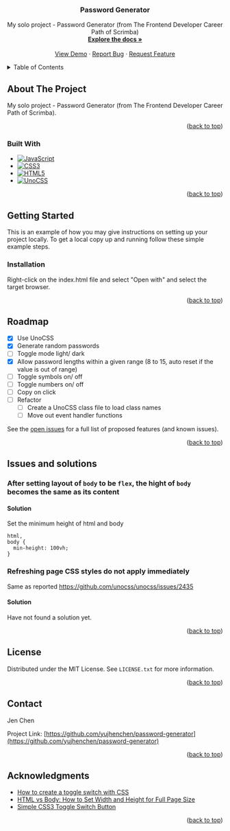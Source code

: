 <a name="readme-top"></a>

<!-- PROJECT SHIELDS -->
<!--
*** I'm using markdown "reference style" links for readability.
*** Reference links are enclosed in brackets [ ] instead of parentheses ( ).
*** See the bottom of this document for the declaration of the reference variables
*** for contributors-url, forks-url, etc. This is an optional, concise syntax you may use.
*** https://www.markdownguide.org/basic-syntax/#reference-style-links
-->
<!-- [![Contributors][contributors-shield]][contributors-url]
[![Forks][forks-shield]][forks-url]
[![Stargazers][stars-shield]][stars-url]
[![Issues][issues-shield]][issues-url]
[![MIT License][license-shield]][license-url]
[![LinkedIn][linkedin-shield]][linkedin-url] -->



<!-- PROJECT LOGO -->
<br />
<div align="center">
  <!-- <a href="https://github.com/yujhenchen/password-generator">
    <img src="images/logo.png" alt="Logo" width="80" height="80">
  </a> -->

<h3 align="center">Password Generator</h3>

  <p align="center">
    My solo project - Password Generator (from The Frontend Developer Career Path of Scrimba)
    <br />
    <a href="https://github.com/yujhenchen/password-generator"><strong>Explore the docs »</strong></a>
    <br />
    <br />
    <a href="https://jen-password-generator.netlify.app/" target=”_blank”>View Demo</a>
    ·
    <a href="https://github.com/yujhenchen/password-generator/issues">Report Bug</a>
    ·
    <a href="https://github.com/yujhenchen/password-generator/issues">Request Feature</a>
  </p>
</div>



<!-- TABLE OF CONTENTS -->
<details>
  <summary>Table of Contents</summary>
  <ol>
    <li>
      <a href="#about-the-project">About The Project</a>
      <ul>
        <li><a href="#built-with">Built With</a></li>
      </ul>
    </li>
    <li>
      <a href="#getting-started">Getting Started</a>
      <ul>
        <!-- <li><a href="#prerequisites">Prerequisites</a></li> -->
        <li><a href="#installation">Installation</a></li>
      </ul>
    </li>
    <!-- <li><a href="#usage">Usage</a></li> -->
    <li><a href="#roadmap">Roadmap</a></li>
    <!-- <li><a href="#contributing">Contributing</a></li> -->
    <li><a href="#issues-and-solutions">Issues and solutions</a></li>
    <li><a href="#license">License</a></li>
    <li><a href="#contact">Contact</a></li>
    <li><a href="#acknowledgments">Acknowledgments</a></li>
  </ol>
</details>



<!-- ABOUT THE PROJECT -->
## About The Project
<!-- [![Product Name Screen Shot][product-screenshot]](https://example.com) -->

My solo project - Password Generator (from The Frontend Developer Career Path of Scrimba).

<p align="right">(<a href="#readme-top">back to top</a>)</p>



### Built With

* [![JavaScript]][JavaScript]
* [![CSS3]][CSS3]
* [![HTML5]][HTML5]
* [![UnoCSS][UnoCSS]][UnoCSS-url]


<p align="right">(<a href="#readme-top">back to top</a>)</p>



<!-- GETTING STARTED -->
## Getting Started
This is an example of how you may give instructions on setting up your project locally.
To get a local copy up and running follow these simple example steps.

<!-- ### Prerequisites

This is an example of how to list things you need to use the software and how to install them.
* npm
  ```sh
  npm install npm@latest -g
  ``` -->

### Installation
Right-click on the index.html file and select "Open with" and select the target browser.
<!-- 
1. Get a free API Key at [https://example.com](https://example.com)
2. Clone the repo
   ```sh
   git clone https://github.com/yujhenchen/password-generator.git
   ```
3. Install NPM packages
   ```sh
   npm install
   ```
4. Enter your API in `config.js`
   ```js
   const API_KEY = 'ENTER YOUR API';
   ``` -->

<p align="right">(<a href="#readme-top">back to top</a>)</p>



<!-- USAGE EXAMPLES -->
<!-- ## Usage

Use this space to show useful examples of how a project can be used. Additional screenshots, code examples and demos work well in this space. You may also link to more resources.

_For more examples, please refer to the [Documentation](https://example.com)_

<p align="right">(<a href="#readme-top">back to top</a>)</p> -->



<!-- ROADMAP -->
## Roadmap

- [x] Use UnoCSS
- [x] Generate random passwords
- [ ] Toggle mode light/ dark
- [x] Allow password lengths within a given range (8 to 15, auto reset if the value is out of range)
- [ ] Toggle symbols on/ off
- [ ] Toggle numbers on/ off
- [ ] Copy on click
- [ ] Refactor
    - [ ] Create a UnoCSS class file to load class names
    - [ ] Move out event handler functions
    
See the [open issues](https://github.com/yujhenchen/password-generator/issues) for a full list of proposed features (and known issues).

<p align="right">(<a href="#readme-top">back to top</a>)</p>



<!-- ISSUES AND SOLUTIONS -->
## Issues and solutions

### After setting layout of `body` to be `flex`, the hight of `body` becomes the same as its content

#### Solution
Set the minimum height of html and body
```
html,
body {
  min-height: 100vh;
}
```

### Refreshing page CSS styles do not apply immediately
Same as reported 
https://github.com/unocss/unocss/issues/2435

#### Solution
Have not found a solution yet.


<p align="right">(<a href="#readme-top">back to top</a>)</p>



<!-- CONTRIBUTING -->
<!-- ## Contributing

Contributions are what make the open source community such an amazing place to learn, inspire, and create. Any contributions you make are **greatly appreciated**.

If you have a suggestion that would make this better, please fork the repo and create a pull request. You can also simply open an issue with the tag "enhancement".
Don't forget to give the project a star! Thanks again!

1. Fork the Project
2. Create your Feature Branch (`git checkout -b feature/AmazingFeature`)
3. Commit your Changes (`git commit -m 'Add some AmazingFeature'`)
4. Push to the Branch (`git push origin feature/AmazingFeature`)
5. Open a Pull Request

<p align="right">(<a href="#readme-top">back to top</a>)</p> -->



<!-- LICENSE -->
## License
Distributed under the MIT License. See `LICENSE.txt` for more information.

<p align="right">(<a href="#readme-top">back to top</a>)</p>



<!-- CONTACT -->
## Contact
<!-- Jen Chen - [@twitter_handle](https://twitter.com/twitter_handle) - email@email_client.com -->
Jen Chen

Project Link: [https://github.com/yujhenchen/password-generator](https://github.com/yujhenchen/password-generator)

<p align="right">(<a href="#readme-top">back to top</a>)</p>



<!-- ACKNOWLEDGMENTS -->
## Acknowledgments
* [How to create a toggle switch with CSS](https://www.educative.io/answers/how-to-create-a-toggle-switch-with-css)
* [HTML vs Body: How to Set Width and Height for Full Page Size](https://www.freecodecamp.org/news/html-page-width-height/)
* [Simple CSS3 Toggle Switch Button](https://www.htmllion.com/css3-toggle-switch-button.html)

<p align="right">(<a href="#readme-top">back to top</a>)</p>



<!-- MARKDOWN LINKS & IMAGES -->
<!-- https://www.markdownguide.org/basic-syntax/#reference-style-links -->
[contributors-shield]: https://img.shields.io/github/contributors/yujhenchen/password-generator.svg?style=for-the-badge
[contributors-url]: https://github.com/yujhenchen/password-generator/graphs/contributors
[forks-shield]: https://img.shields.io/github/forks/yujhenchen/password-generator.svg?style=for-the-badge
[forks-url]: https://github.com/yujhenchen/password-generator/network/members
[stars-shield]: https://img.shields.io/github/stars/yujhenchen/password-generator.svg?style=for-the-badge
[stars-url]: https://github.com/yujhenchen/password-generator/stargazers
[issues-shield]: https://img.shields.io/github/issues/yujhenchen/password-generator.svg?style=for-the-badge
[issues-url]: https://github.com/yujhenchen/password-generator/issues
[license-shield]: https://img.shields.io/github/license/yujhenchen/password-generator.svg?style=for-the-badge
[license-url]: https://github.com/yujhenchen/password-generator/blob/master/LICENSE.txt
[linkedin-shield]: https://img.shields.io/badge/-LinkedIn-black.svg?style=for-the-badge&logo=linkedin&colorB=555
[linkedin-url]: https://linkedin.com/in/linkedin_username
[product-screenshot]: images/screenshot.png
[JavaScript]: https://img.shields.io/badge/javascript-%23323330.svg?style=for-the-badge&logo=javascript&logoColor=%23F7DF1E
[CSS3]: https://img.shields.io/badge/css3-%231572B6.svg?style=for-the-badge&logo=css3&logoColor=white
[HTML5]: https://img.shields.io/badge/html5-%23E34F26.svg?style=for-the-badge&logo=html5&logoColor=white
[UnoCSS]:https://img.shields.io/badge/unocss-333333.svg?style=for-the-badge&logo=unocss&logoColor=white
[UnoCSS-url]: https://unocss.dev/

